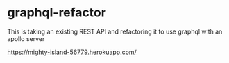 # graphql-refactor
This is taking an existing REST API and refactoring it to use graphql with an apollo server


https://mighty-island-56779.herokuapp.com/